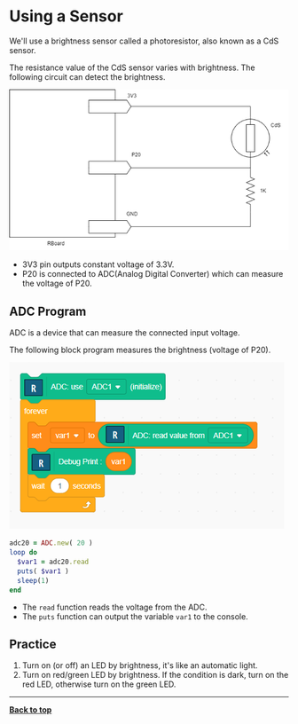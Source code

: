 # Using a Sensor

We'll use a brightness sensor called a photoresistor, also known as a CdS sensor.

The resistance value of the CdS sensor varies with brightness. The following circuit can detect the brightness.

![cds circuit](./images/curcuit_adc.drawio.png)

- 3V3 pin outputs constant voltage of 3.3V.
- P20 is connected to ADC(Analog Digital Converter) which can measure the voltage of P20.

## ADC Program

ADC is a device that can measure the connected input voltage.

The following block program measures the brightness (voltage of P20).

![cds block program](./images/adc_program.png)


```Ruby
adc20 = ADC.new( 20 )
loop do
  $var1 = adc20.read
  puts( $var1 )
  sleep(1)
end
```

- The `read` function reads the voltage from the ADC.
- The `puts` function can output the variable `var1` to the console.

## Practice

1. Turn on (or off) an LED by brightness, it's like an automatic light.
2. Turn on red/green LED by brightness. If the condition is dark, turn on the red LED, otherwise turn on the green LED. 

<hr/>

[**Back to top**](./README.md)
